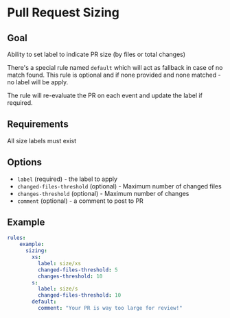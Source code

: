 # Pull Request Sizing

## Goal

Ability to set label to indicate PR size (by files or total changes) 

There's a special rule named `default` which will act as fallback in case of no match found. This rule is optional and if none provided and none matched - no label will be apply.

The rule will re-evaluate the PR on each event and update the label if required.

## Requirements

All size labels must exist

## Options

- `label` (required) - the label to apply
- `changed-files-threshold` (optional) - Maximum number of changed files
- `changes-threshold` (optional) - Maximum number of changes
- `comment` (optional) - a comment to post to PR

## Example
```yaml
rules:
    example:
      sizing:
        xs:
          label: size/xs
          changed-files-threshold: 5
          changes-threshold: 10
        s:
          label: size/s
          changed-files-threshold: 10
        default:
          comment: "Your PR is way too large for review!"
```
